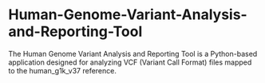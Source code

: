 # Human-Genome-Variant-Analysis-and-Reporting-Tool
The Human Genome Variant Analysis and Reporting Tool is a Python-based application designed for analyzing VCF (Variant Call Format) files mapped to the human_g1k_v37 reference.
